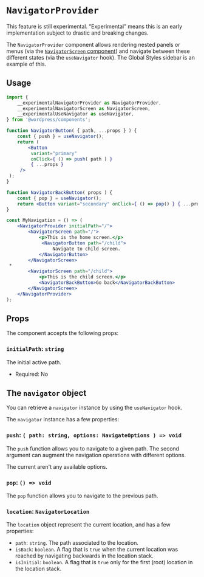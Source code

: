 # `NavigatorProvider`

<div class="callout callout-alert">
This feature is still experimental. “Experimental” means this is an early implementation subject to drastic and breaking changes.
</div>

The `NavigatorProvider` component allows rendering nested panels or menus (via the [`NavigatorScreen` component](/packages/components/src/navigator/navigator-screen/README.md)) and navigate between these different states (via the `useNavigator` hook). The Global Styles sidebar is an example of this.

## Usage

```jsx
import {
	__experimentalNavigatorProvider as NavigatorProvider,
	__experimentalNavigatorScreen as NavigatorScreen,
	__experimentalUseNavigator as useNavigator,
} from '@wordpress/components';

function NavigatorButton( { path, ...props } ) {
	const { push } = useNavigator();
	return (
		<Button
		 variant="primary"
		 onClick={ () => push( path ) }
		 { ...props }
	 />
 );
}

function NavigatorBackButton( props ) {
	const { pop } = useNavigator();
	return <Button variant="secondary" onClick={ () => pop() } { ...props } />;
}

const MyNavigation = () => (
	<NavigatorProvider initialPath="/">
		<NavigatorScreen path="/">
			<p>This is the home screen.</p>
			 <NavigatorButton path="/child">
				 Navigate to child screen.
			</NavigatorButton>
		</NavigatorScreen>
 *
		<NavigatorScreen path="/child">
			<p>This is the child screen.</p>
			<NavigatorBackButton>Go back</NavigatorBackButton>
		</NavigatorScreen>
	</NavigatorProvider>
);
```

## Props

The component accepts the following props:

### `initialPath`: `string`

The initial active path.

-   Required: No

## The `navigator` object

You can retrieve a `navigator` instance by using the `useNavigator` hook.

The `navigator` instance has a few properties:

### `push`: `( path: string, options: NavigateOptions ) => void`

The `push` function allows you to navigate to a given path. The second argument can augment the navigation operations with different options.

The current aren't any available options.

### `pop`: `() => void`

The `pop` function allows you to navigate to the previous path.

### `location`: `NavigatorLocation`

The `location` object represent the current location, and has a few properties:

- `path`: `string`. The path associated to the location.
- `isBack`: `boolean`. A flag that is `true` when the current location was reached by navigating backwards in the location stack.
- `isInitial`: `boolean`. A flag that is `true` only for the first (root) location in the location stack.

